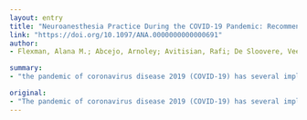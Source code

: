 ```yaml
---
layout: entry
title: "Neuroanesthesia Practice During the COVID-19 Pandemic: Recommendations from Society for Neuroscience in Anesthesiology & Critical Care (SNACC)"
link: "https://doi.org/10.1097/ANA.0000000000000691"
author:
- Flexman, Alana M.; Abcejo, Arnoley; Avitisian, Rafi; De Sloovere, Veerle; Highton, David; Juul, Niels; Li, Shu; Meng, Lingzhong; Paisansathan, Chanannait; Rath, Girija Prasad; Rozet, Irene

summary:
- "the pandemic of coronavirus disease 2019 (COVID-19) has several implications. The Society for Neuroscience in Anesthesiology and Critical Care appointed a task force to provide timely, consensus-based expert guidance. This document provides information on the neurological manifestations of the disease, advice for neuroanesthesia clinical practice during emergent neurosurgery, interventional radiology, awake craniotomy and electroconvulsive therapy, and healthcare provider wellness."

original:
- "The pandemic of coronavirus disease 2019 (COVID-19) has several implications relevant to neuroanesthesiologists, including neurologic manifestations of the disease, impact of anesthesia provision for specific neurosurgical procedures and electroconvulsive therapy, and healthcare provider wellness. The Society for Neuroscience in Anesthesiology and Critical Care appointed a task force to provide timely, consensus-based expert guidance for neuroanesthesiologists during the COVID-19 pandemic. The aim of this document is to provide a focused overview of COVID-19 disease relevant to neuroanesthesia practice. This consensus statement provides information on the neurological manifestations of COVID-19, advice for neuroanesthesia clinical practice during emergent neurosurgery, interventional radiology (excluding endovascular treatment of acute ischemic stroke), transnasal neurosurgery, awake craniotomy and electroconvulsive therapy, as well as information about healthcare provider wellness. Institutions and healthcare providers are encouraged to adapt these recommendations to best suit local needs, considering existing practice standards and resource availability to ensure safety of patients and providers."
---
```


